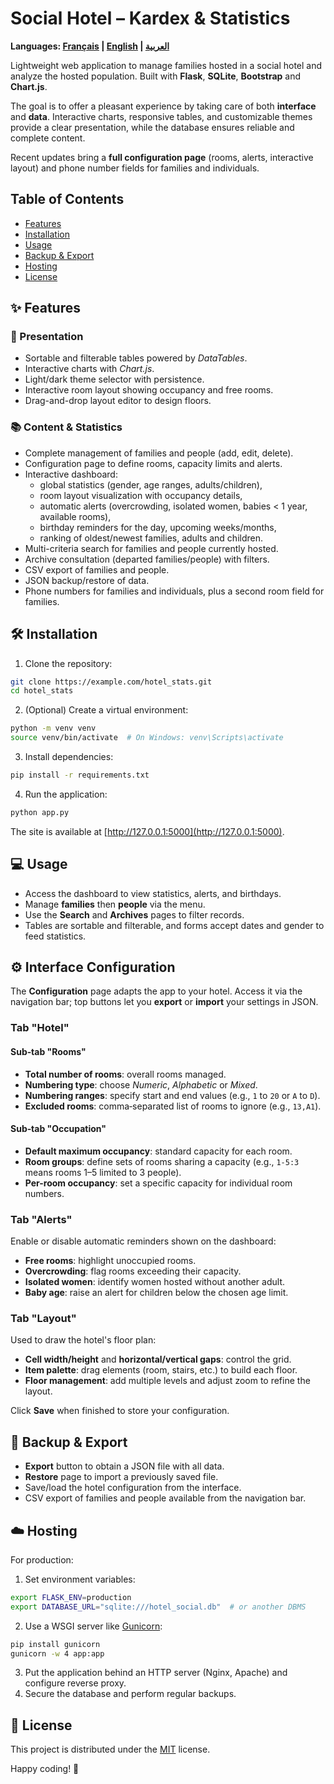 # Social Hotel – Kardex & Statistics
**Languages: [Français](README.md) | [English](README.en.md) | [العربية](README.ar.md)**

Lightweight web application to manage families hosted in a social hotel and analyze the hosted population. Built with **Flask**, **SQLite**, **Bootstrap** and **Chart.js**.

The goal is to offer a pleasant experience by taking care of both **interface** and **data**. Interactive charts, responsive tables, and customizable themes provide a clear presentation, while the database ensures reliable and complete content.

Recent updates bring a **full configuration page** (rooms, alerts, interactive layout) and phone number fields for families and individuals.

## Table of Contents
- [Features](#-features)
- [Installation](#-installation)
- [Usage](#-usage)
- [Backup & Export](#-backup--export)
- [Hosting](#-hosting)
- [License](#-license)

## ✨ Features

### 🎨 Presentation

- Sortable and filterable tables powered by *DataTables*.
- Interactive charts with *Chart.js*.
- Light/dark theme selector with persistence.
- Interactive room layout showing occupancy and free rooms.
- Drag-and-drop layout editor to design floors.

### 📚 Content & Statistics

- Complete management of families and people (add, edit, delete).
- Configuration page to define rooms, capacity limits and alerts.
- Interactive dashboard:
  - global statistics (gender, age ranges, adults/children),
  - room layout visualization with occupancy details,
  - automatic alerts (overcrowding, isolated women, babies < 1 year, available rooms),
  - birthday reminders for the day, upcoming weeks/months,
  - ranking of oldest/newest families, adults and children.
- Multi-criteria search for families and people currently hosted.
- Archive consultation (departed families/people) with filters.
- CSV export of families and people.
- JSON backup/restore of data.
- Phone numbers for families and individuals, plus a second room field for families.

## 🛠️ Installation

1. Clone the repository:

```bash
git clone https://example.com/hotel_stats.git
cd hotel_stats
```

2. (Optional) Create a virtual environment:

```bash
python -m venv venv
source venv/bin/activate  # On Windows: venv\Scripts\activate
```

3. Install dependencies:

```bash
pip install -r requirements.txt
```

4. Run the application:

```bash
python app.py
```

The site is available at [http://127.0.0.1:5000](http://127.0.0.1:5000).

## 💻 Usage

- Access the dashboard to view statistics, alerts, and birthdays.
- Manage **families** then **people** via the menu.
- Use the **Search** and **Archives** pages to filter records.
- Tables are sortable and filterable, and forms accept dates and gender to feed statistics.

## ⚙️ Interface Configuration

The **Configuration** page adapts the app to your hotel. Access it via the navigation bar; top buttons let you **export** or **import** your settings in JSON.

### Tab "Hotel"

#### Sub‑tab "Rooms"

- **Total number of rooms**: overall rooms managed.
- **Numbering type**: choose *Numeric*, *Alphabetic* or *Mixed*.
- **Numbering ranges**: specify start and end values (e.g., `1` to `20` or `A` to `D`).
- **Excluded rooms**: comma‑separated list of rooms to ignore (e.g., `13,A1`).

#### Sub‑tab "Occupation"

- **Default maximum occupancy**: standard capacity for each room.
- **Room groups**: define sets of rooms sharing a capacity (e.g., `1-5:3` means rooms 1–5 limited to 3 people).
- **Per-room occupancy**: set a specific capacity for individual room numbers.

### Tab "Alerts"

Enable or disable automatic reminders shown on the dashboard:

- **Free rooms**: highlight unoccupied rooms.
- **Overcrowding**: flag rooms exceeding their capacity.
- **Isolated women**: identify women hosted without another adult.
- **Baby age**: raise an alert for children below the chosen age limit.

### Tab "Layout"

Used to draw the hotel's floor plan:

- **Cell width/height** and **horizontal/vertical gaps**: control the grid.
- **Item palette**: drag elements (room, stairs, etc.) to build each floor.
- **Floor management**: add multiple levels and adjust zoom to refine the layout.

Click **Save** when finished to store your configuration.

## 💾 Backup & Export

- **Export** button to obtain a JSON file with all data.
- **Restore** page to import a previously saved file.
- Save/load the hotel configuration from the interface.
- CSV export of families and people available from the navigation bar.

## ☁️ Hosting

For production:

1. Set environment variables:

```bash
export FLASK_ENV=production
export DATABASE_URL="sqlite:///hotel_social.db"  # or another DBMS
```

2. Use a WSGI server like [Gunicorn](https://gunicorn.org/):

```bash
pip install gunicorn
gunicorn -w 4 app:app
```

3. Put the application behind an HTTP server (Nginx, Apache) and configure reverse proxy.
4. Secure the database and perform regular backups.

## 📄 License

This project is distributed under the [MIT](LICENSE) license.

Happy coding! 🎉
